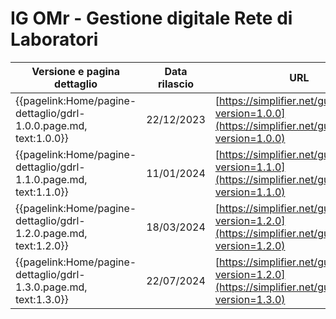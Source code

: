 # IG OMr - Gestione digitale Rete di Laboratori

|Versione e pagina dettaglio|Data rilascio| URL |
|---|---|---|
| {{pagelink:Home/pagine-dettaglio/gdrl-1.0.0.page.md, text:1.0.0}} | 22/12/2023 | [https://simplifier.net/guide/gdrlab?version=1.0.0](https://simplifier.net/guide/gdrlab?version=1.0.0)|
| {{pagelink:Home/pagine-dettaglio/gdrl-1.1.0.page.md, text:1.1.0}} | 11/01/2024 | [https://simplifier.net/guide/gdrlab?version=1.1.0](https://simplifier.net/guide/gdrlab?version=1.1.0)|
| {{pagelink:Home/pagine-dettaglio/gdrl-1.2.0.page.md, text:1.2.0}} | 18/03/2024 | [https://simplifier.net/guide/gdrlab?version=1.2.0](https://simplifier.net/guide/gdrlab?version=1.2.0)|
| {{pagelink:Home/pagine-dettaglio/gdrl-1.3.0.page.md, text:1.3.0}} | 22/07/2024 | [https://simplifier.net/guide/gdrlab?version=1.2.0](https://simplifier.net/guide/gdrlab?version=1.3.0)|

